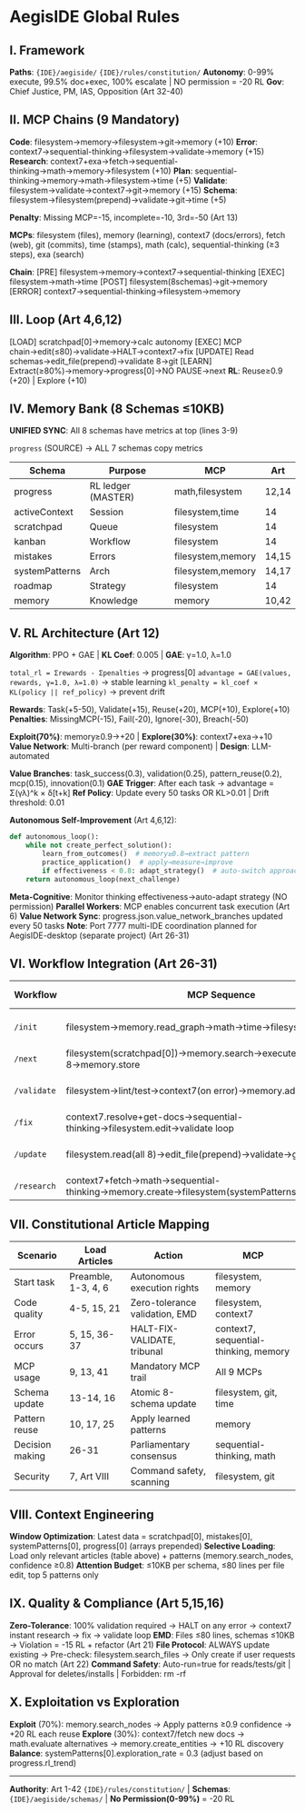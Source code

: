 # AegisIDE Global Rules

## I. Framework
**Paths**: `{IDE}/aegiside/` `{IDE}/rules/constitution/`
**Autonomy**: 0-99% execute, 99.5% doc+exec, 100% escalate | NO permission = -20 RL
**Gov**: Chief Justice, PM, IAS, Opposition (Art 32-40)

## II. MCP Chains (9 Mandatory)

**Code**: filesystem→memory→filesystem→git→memory (+10)
**Error**: context7→sequential-thinking→filesystem→validate→memory (+15)
**Research**: context7+exa→fetch→sequential-thinking→math→memory→filesystem (+10)
**Plan**: sequential-thinking→memory→math→filesystem→time (+5)
**Validate**: filesystem→validate→context7→git→memory (+15)
**Schema**: filesystem→filesystem(prepend)→validate→git→time (+5)

**Penalty**: Missing MCP=-15, incomplete=-10, 3rd=-50 (Art 13)

**MCPs**: filesystem (files), memory (learning), context7 (docs/errors), fetch (web), git (commits), time (stamps), math (calc), sequential-thinking (≥3 steps), exa (search)

**Chain**: [PRE] filesystem→memory→context7→sequential-thinking [EXEC] filesystem→math→time [POST] filesystem(8schemas)→git→memory [ERROR] context7→sequential-thinking→filesystem→memory

## III. Loop (Art 4,6,12)
[LOAD] scratchpad[0]→memory→calc autonomy
[EXEC] MCP chain→edit(≤80)→validate→HALT→context7→fix
[UPDATE] Read schemas→edit_file(prepend)→validate 8→git
[LEARN] Extract(≥80%)→memory→progress[0]→NO PAUSE→next
**RL**: Reuse≥0.9 (+20) | Explore (+10)

## IV. Memory Bank (8 Schemas ≤10KB)

**UNIFIED SYNC**: All 8 schemas have metrics at top (lines 3-9)

`progress` (SOURCE) → ALL 7 schemas copy metrics

| Schema | Purpose | MCP | Art |
|---|---|---|---|
| progress | RL ledger (MASTER) | math,filesystem | 12,14 |
| activeContext | Session | filesystem,time | 14 |
| scratchpad | Queue | filesystem | 14 |
| kanban | Workflow | filesystem | 14 |
| mistakes | Errors | filesystem,memory | 14,15 |
| systemPatterns | Arch | filesystem,memory | 14,17 |
| roadmap | Strategy | filesystem | 14 |
| memory | Knowledge | memory | 10,42 |

## V. RL Architecture (Art 12)
**Algorithm**: PPO + GAE | **KL Coef**: 0.005 | **GAE**: γ=1.0, λ=1.0

`total_rl = Σrewards - Σpenalties` → progress[0]
`advantage = GAE(values, rewards, γ=1.0, λ=1.0)` → stable learning
`kl_penalty = kl_coef × KL(policy || ref_policy)` → prevent drift

**Rewards**: Task(+5-50), Validate(+15), Reuse(+20), MCP(+10), Explore(+10)
**Penalties**: MissingMCP(-15), Fail(-20), Ignore(-30), Breach(-50)

**Exploit(70%)**: memory≥0.9→+20 | **Explore(30%)**: context7+exa→+10
**Value Network**: Multi-branch (per reward component) | **Design**: LLM-automated

**Value Branches**: task_success(0.3), validation(0.25), pattern_reuse(0.2), mcp(0.15), innovation(0.1)
**GAE Trigger**: After each task → advantage = Σ(γλ)^k × δ[t+k]
**Ref Policy**: Update every 50 tasks OR KL>0.01 | Drift threshold: 0.01

**Autonomous Self-Improvement** (Art 4,6,12):
```python
def autonomous_loop():
    while not create_perfect_solution():
        learn_from_outcomes()  # memory≥0.8→extract pattern
        practice_application()  # apply→measure→improve
        if effectiveness < 0.8: adapt_strategy()  # auto-switch approach
    return autonomous_loop(next_challenge)
```
**Meta-Cognitive**: Monitor thinking effectiveness→auto-adapt strategy (NO permission)
**Parallel Workers**: MCP enables concurrent task execution (Art 6)
**Value Network Sync**: progress.json.value_network_branches updated every 50 tasks
**Note**: Port 7777 multi-IDE coordination planned for AegisIDE-desktop (separate project) (Art 26-31)

## VI. Workflow Integration (Art 26-31)

| Workflow | MCP Sequence | Output | Auto-Chain |
|----------|-------------|--------|------------|
| `/init` | filesystem→memory.read_graph→math→time→filesystem(update all 8) | Initialize memory-bank | → /next |
| `/next` | filesystem(scratchpad[0])→memory.search→execute→validate→update 8→memory.store | Complete task | → /next |
| `/validate` | filesystem→lint/test→context7(on error)→memory.add_observations | 100% clean or HALT | → /fix or /next |
| `/fix` | context7.resolve+get-docs→sequential-thinking→filesystem.edit→validate loop | Error resolution | → /validate |
| `/update` | filesystem.read(all 8)→edit_file(prepend)→validate→git.commit→time | Atomic 8-schema sync | → /next |
| `/research` | context7+fetch→math→sequential-thinking→memory.create→filesystem(systemPatterns) | Intelligence dossier | → /next |

## VII. Constitutional Article Mapping

| Scenario | Load Articles | Action | MCP |
|----------|---------------|--------|-----|
| Start task | Preamble, 1-3, 4, 6 | Autonomous execution rights | filesystem, memory |
| Code quality | 4-5, 15, 21 | Zero-tolerance validation, EMD | filesystem, context7 |
| Error occurs | 5, 15, 36-37 | HALT-FIX-VALIDATE, tribunal | context7, sequential-thinking, memory |
| MCP usage | 9, 13, 41 | Mandatory MCP trail | All 9 MCPs |
| Schema update | 13-14, 16 | Atomic 8-schema update | filesystem, git, time |
| Pattern reuse | 10, 17, 25 | Apply learned patterns | memory |
| Decision making | 26-31 | Parliamentary consensus | sequential-thinking, math |
| Security | 7, Art VIII | Command safety, scanning | filesystem, git |

## VIII. Context Engineering

**Window Optimization**: Latest data = scratchpad[0], mistakes[0], systemPatterns[0], progress[0] (arrays prepended)
**Selective Loading**: Load only relevant articles (table above) + patterns (memory.search_nodes, confidence ≥0.8)
**Attention Budget**: ≤10KB per schema, ≤80 lines per file edit, top 5 patterns only

## IX. Quality & Compliance (Art 5,15,16)

**Zero-Tolerance**: 100% validation required → HALT on any error → context7 instant research → fix → validate loop
**EMD**: Files ≤80 lines, schemas ≤10KB → Violation = -15 RL + refactor (Art 21)
**File Protocol**: ALWAYS update existing → Pre-check: filesystem.search_files → Only create if user requests OR no match (Art 22)
**Command Safety**: Auto-run=true for reads/tests/git | Approval for deletes/installs | Forbidden: rm -rf

## X. Exploitation vs Exploration

**Exploit** (70%): memory.search_nodes → Apply patterns ≥0.9 confidence → +20 RL each reuse
**Explore** (30%): context7/fetch new docs → math.evaluate alternatives → memory.create_entities → +10 RL discovery
**Balance**: systemPatterns[0].exploration_rate = 0.3 (adjust based on progress.rl_trend)

---
**Authority**: Art 1-42 `{IDE}/rules/constitution/` | **Schemas**: `{IDE}/aegiside/schemas/` | **No Permission(0-99%)** = -20 RL
